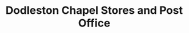 ---
title: "Dodleston Chapel Stores and Post Office"
url: /chester/dodleston-chapel-stores-and-post-office/
shop: Lebensmittel
---